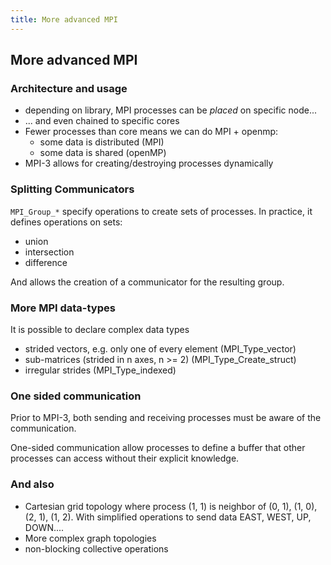```yaml
---
title: More advanced MPI
---
```


## More advanced MPI

### Architecture and usage

* depending on library, MPI processes can be *placed* on specific node...
* ... and even chained to specific cores
* Fewer processes than core means we can do MPI + openmp:
   - some data is distributed (MPI)
   - some data is shared (openMP)
* MPI-3 allows for creating/destroying processes dynamically

### Splitting Communicators

``MPI_Group_*`` specify operations to create sets of processes.
In practice, it defines operations on sets:

- union
- intersection
- difference

And allows the creation of a communicator for the resulting group.

### More MPI data-types

It is possible to declare complex data types

- strided vectors, e.g. only one of every element (MPI_Type_vector)
- sub-matrices (strided in n axes, n >= 2) (MPI_Type_Create_struct)
- irregular strides (MPI_Type_indexed)


### One sided communication

Prior to MPI-3, both sending and receiving processes must be aware of the
communication.

One-sided communication allow processes to define a buffer that other processes
can access without their explicit knowledge.


### And also

- Cartesian grid topology where process (1, 1) is neighbor
  of (0, 1), (1, 0), (2, 1), (1, 2). With simplified operations to send data
  EAST, WEST, UP, DOWN....
- More complex graph topologies
- non-blocking collective operations
